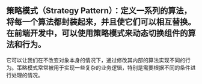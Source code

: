 ## 策略模式（Strategy Pattern）：定义一系列的算法，将每一个算法都封装起来，并且使它们可以相互替换。在前端开发中，可以使用策略模式来动态切换组件的算法和行为。

它可以让我们在不改变对象本身的情况下，通过修改其内部的算法实现不同的行为。策略模式常常被用于实现一些复杂的业务逻辑，特别是需要根据不同的条件进行处理的情况。